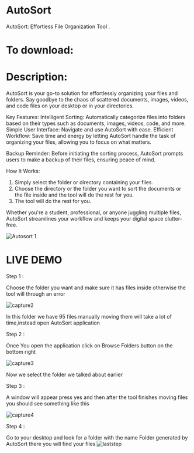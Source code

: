 # AutoSort
AutoSort: Effortless File Organization Tool .
# To download:
  
# Description:
AutoSort is your go-to solution for effortlessly organizing your files and folders. Say goodbye to the chaos of scattered documents, images, videos, and code files on your desktop or in your directories.

Key Features:
  Intelligent Sorting: Automatically categorize files into folders based on their types such as documents, images, videos, code, and more.
  Simple User Interface: Navigate and use AutoSort with ease.
  Efficient Workflow: Save time and energy by letting AutoSort handle the task of organizing your files, allowing you to focus on what matters.

Backup Reminder: Before initiating the sorting process, AutoSort prompts users to make a backup of their files, ensuring peace of mind.

How It Works:
1. Simply select the folder or directory containing your files.
2. Choose the directory or the folder you want to sort the documents or the file inside and the tool will do the rest for you.
3. The tool will do the rest for you.


Whether you're a student, professional, or anyone juggling multiple files, AutoSort streamlines your workflow and keeps your digital space clutter-free.

![Autosort 1](https://github.com/Sodium4950/AutoSort/assets/140848809/9700ca69-3767-4a14-a975-cd8b03c9d702)


# LIVE DEMO

  Step 1 :
  
  Choose the folder you want and make sure it has files inside otherwise the tool will through an error
  
  ![capture2](https://github.com/Sodium4950/AutoSort/assets/140848809/f9a84139-d9ba-481a-957e-7dc5f4d9711b)

  In this folder we have 95 files manually moving them will take a lot of time,instead open AutoSort application

  Step 2 :
  
  Once You open the application click on Browse Folders button on the bottom right
  
  ![capture3](https://github.com/Sodium4950/AutoSort/assets/140848809/b60254b8-e7e5-4208-bcfc-2201584a6fc8)

  Now we select the folder we talked about earlier
    
  Step 3 :
  
  A window will appear press yes and then after the tool finishes moving files you should see something like this
  
  ![capture4](https://github.com/Sodium4950/AutoSort/assets/140848809/77db1359-b24f-49ec-ac63-6f59545e489e)
    
  Step 4 :
  
   Go to your desktop and look for a folder with the name Folder generated by AutoSort there you will find your files 
  ![laststep](https://github.com/Sodium4950/AutoSort/assets/140848809/aecb9d12-aad3-4a2d-b8a9-0a610213005b)


